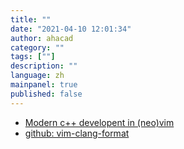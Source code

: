 ```yaml
---
title: ""
date: "2021-04-10 12:01:34"
author: ahacad
category: ""
tags: [""]
description: ""
language: zh
mainpanel: true
published: false
---
```





- [Modern c++ developent in (neo)vim](https://chmanie.com/post/2020/07/17/modern-c-development-in-neovim/)
- [github: vim-clang-format](https://github.com/rhysd/vim-clang-format)

